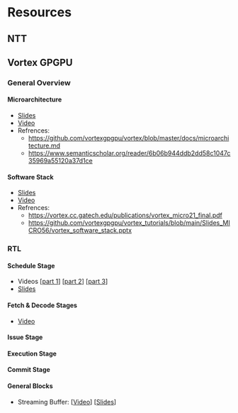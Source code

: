 # Resources

## NTT

## Vortex GPGPU

### General Overview

#### Microarchitecture

- [Slides](https://drive.google.com/file/d/1A03905NXyEGKmnxCLy0or-UQf8AnCe8h/view?usp=drive_link)
- [Video](https://youtu.be/jLaM4_CU3eo?si=Xwlw0iag6lXO2KKz)
- Refrences:
    * https://github.com/vortexgpgpu/vortex/blob/master/docs/microarchitecture.md
    * https://www.semanticscholar.org/reader/6b06b944ddb2dd58c1047c35969a55120a37d1ce

#### Software Stack

- [Slides](https://drive.google.com/file/d/1Q74-O5Cy9F2UJs8uloKCDymPrhLXV6mP/view?usp=sharing)
- [Video](https://youtu.be/0rkOZUeVKcw?si=U4Nn--bpwUqszaLx)
- Refrences:
    * https://vortex.cc.gatech.edu/publications/vortex_micro21_final.pdf
    * https://github.com/vortexgpgpu/vortex_tutorials/blob/main/Slides_MICRO56/vortex_software_stack.pptx

### RTL

#### Schedule Stage

- Videos [[part 1](https://youtu.be/GJaQ8wZ8mkc?si=kovF8UyciUdIv4Kg)] [[part 2](https://youtu.be/Y7RCRoKY664?si=SOVA-Zf2fv4uVdoD)] [[part 3](https://youtu.be/_0q-TY7aUDo?si=y69dQdnCZdnZSJ6f)]
- [Slides](https://drive.google.com/file/d/1grB03n7-dr5HMTHF5hcEnJZBaS3V2jIN/view?usp=drive_link) 

#### Fetch & Decode Stages

- [Video](https://youtu.be/tYquUuPwFvw?si=mFLGbhAvnGgTjXu0)

#### Issue Stage

#### Execution Stage

#### Commit Stage

#### General Blocks

- Streaming Buffer: [[Video](https://youtu.be/HNJvjALUNVg?si=-t9uPVq42HVbNjEi)] [[Slides](https://drive.google.com/file/d/1omEEcidlyAG_c_FFOJ2BRBGHYUkiNbfH/view?usp=drive_link)]